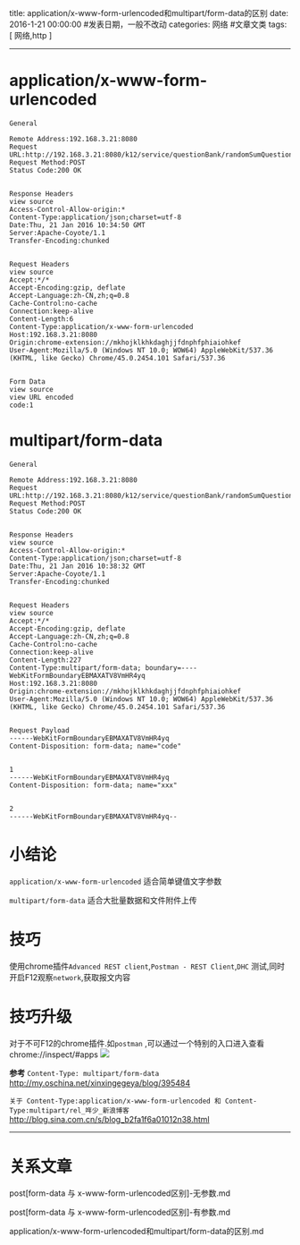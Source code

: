 title: application/x-www-form-urlencoded和multipart/form-data的区别
date: 2016-1-21 00:00:00 #发表日期，一般不改动
categories: 网络   #文章文类
tags: [ 网络,http ]


---


# application/x-www-form-urlencoded

```
General

Remote Address:192.168.3.21:8080
Request URL:http://192.168.3.21:8080/k12/service/questionBank/randomSumQuestion/10
Request Method:POST
Status Code:200 OK


Response Headers
view source
Access-Control-Allow-origin:*
Content-Type:application/json;charset=utf-8
Date:Thu, 21 Jan 2016 10:34:50 GMT
Server:Apache-Coyote/1.1
Transfer-Encoding:chunked


Request Headers
view source
Accept:*/*
Accept-Encoding:gzip, deflate
Accept-Language:zh-CN,zh;q=0.8
Cache-Control:no-cache
Connection:keep-alive
Content-Length:6
Content-Type:application/x-www-form-urlencoded
Host:192.168.3.21:8080
Origin:chrome-extension://mkhojklkhkdaghjjfdnphfphiaiohkef
User-Agent:Mozilla/5.0 (Windows NT 10.0; WOW64) AppleWebKit/537.36 (KHTML, like Gecko) Chrome/45.0.2454.101 Safari/537.36


Form Data
view source
view URL encoded
code:1
```


# multipart/form-data
```
General

Remote Address:192.168.3.21:8080
Request URL:http://192.168.3.21:8080/k12/service/questionBank/randomSumQuestion/10
Request Method:POST
Status Code:200 OK


Response Headers
view source
Access-Control-Allow-origin:*
Content-Type:application/json;charset=utf-8
Date:Thu, 21 Jan 2016 10:38:32 GMT
Server:Apache-Coyote/1.1
Transfer-Encoding:chunked


Request Headers
view source
Accept:*/*
Accept-Encoding:gzip, deflate
Accept-Language:zh-CN,zh;q=0.8
Cache-Control:no-cache
Connection:keep-alive
Content-Length:227
Content-Type:multipart/form-data; boundary=----WebKitFormBoundaryEBMAXATV8VmHR4yq
Host:192.168.3.21:8080
Origin:chrome-extension://mkhojklkhkdaghjjfdnphfphiaiohkef
User-Agent:Mozilla/5.0 (Windows NT 10.0; WOW64) AppleWebKit/537.36 (KHTML, like Gecko) Chrome/45.0.2454.101 Safari/537.36


Request Payload
------WebKitFormBoundaryEBMAXATV8VmHR4yq
Content-Disposition: form-data; name="code"


1
------WebKitFormBoundaryEBMAXATV8VmHR4yq
Content-Disposition: form-data; name="xxx"


2
------WebKitFormBoundaryEBMAXATV8VmHR4yq--
```


# 小结论
`application/x-www-form-urlencoded` 适合简单键值文字参数

` multipart/form-data ` 适合大批量数据和文件附件上传


# 技巧
使用chrome插件`Advanced REST client`,`Postman - REST Client`,`DHC`
测试,同时开启F12观察`network`,获取报文内容


# 技巧升级

对于不可F12的chrome插件.如`postman` ,可以通过一个特别的入口进入查看
chrome://inspect/#apps
![]( http://7xnbs3.com1.z0.glb.clouddn.com/16-2-23/49600881.jpg)
<!--
-->



**参考**
`Content-Type: multipart/form-data`
http://my.oschina.net/xinxingegeya/blog/395484


`关于 Content-Type:application/x-www-form-urlencoded 和 Content-Type:multipart/rel_哖少_新浪博客`
http://blog.sina.com.cn/s/blog_b2fa1f6a01012n38.html


---
# 关系文章
post[form-data 与 x-www-form-urlencoded区别]-无参数.md

post[form-data 与 x-www-form-urlencoded区别]-有参数.md

application/x-www-form-urlencoded和multipart/form-data的区别.md


<!-- more -->
